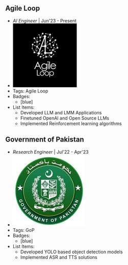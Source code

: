 ## Agile Loop
- *AI Engineer* | Jun'23 - Present
- ![logo512](../assets/agile_logo.jpeg)
- Tags: Agile Loop
- Badges:
  -  [blue]
- List Items:
  - Developed LLM and LMM Applications
  - Finetuned OpenAI and Open Source LLMs
  - Implemented Reinforcement learning algorithms

## Government of Pakistan
- *Research Engineer* | Jul'22 - Apr'23
- ![logo512](../assets/gop.jpeg)
- Tags: GoP
- Badges:
  -  [blue]
- List Items:
  - Developed YOLO based object detection models
  - Implemented ASR and TTS solutions